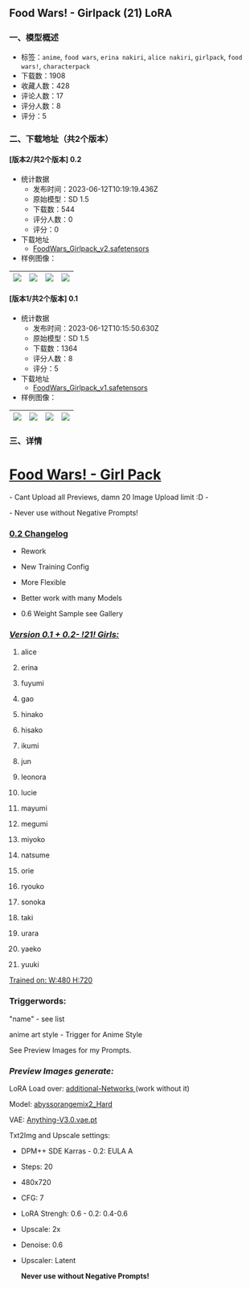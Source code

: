 ## Food Wars! - Girlpack (21) LoRA
### 一、模型概述

- 标签：`anime`, `food wars`, `erina nakiri`, `alice nakiri`, `girlpack`, `food wars!`, `characterpack`
- 下载数：1908
- 收藏人数：428
- 评论人数：17
- 评分人数：8
- 评分：5

### 二、下载地址（共2个版本）

#### [版本2/共2个版本] 0.2

- 统计数据
  - 发布时间：2023-06-12T10:19:19.436Z
  - 原始模型：SD 1.5
  - 下载数：544
  - 评分人数：0
  - 评分：0
- 下载地址
  - [FoodWars_Girlpack_v2.safetensors](https://civitai.com/api/download/models/94470)
- 样例图像：

| <img src="https://image.civitai.com/xG1nkqKTMzGDvpLrqFT7WA/8494d671-7bd5-4acc-8716-aa5707571e78/width=450/1119192.jpeg" /> | <img src="https://image.civitai.com/xG1nkqKTMzGDvpLrqFT7WA/585c041e-6513-4751-a1ef-dca29ac528be/width=450/1119197.jpeg" /> | <img src="https://image.civitai.com/xG1nkqKTMzGDvpLrqFT7WA/c273241f-de92-4795-99f3-73c2cf1c85a2/width=450/1119196.jpeg" /> | <img src="https://image.civitai.com/xG1nkqKTMzGDvpLrqFT7WA/7e16e793-9a2f-4e93-ab4d-9d325b550985/width=450/1119198.jpeg" /> |
| ---- | ---- | ---- | ---- |

#### [版本1/共2个版本] 0.1

- 统计数据
  - 发布时间：2023-06-12T10:15:50.630Z
  - 原始模型：SD 1.5
  - 下载数：1364
  - 评分人数：8
  - 评分：5
- 下载地址
  - [FoodWars_Girlpack_v1.safetensors](https://civitai.com/api/download/models/29687)
- 样例图像：

| <img src="https://image.civitai.com/xG1nkqKTMzGDvpLrqFT7WA/7f94834f-8643-49b9-b416-bfd392783a00/width=450/335967.jpeg" /> | <img src="https://image.civitai.com/xG1nkqKTMzGDvpLrqFT7WA/a31c7a62-31ae-4d34-5f26-86887da41100/width=450/335986.jpeg" /> | <img src="https://image.civitai.com/xG1nkqKTMzGDvpLrqFT7WA/59adb45d-adc0-4e8b-566c-753f87b47e00/width=450/335985.jpeg" /> | <img src="https://image.civitai.com/xG1nkqKTMzGDvpLrqFT7WA/3b166de8-b333-4b11-5d40-9236c7edd000/width=450/335984.jpeg" /> |
| ---- | ---- | ---- | ---- |


### 三、详情
<h1 id="heading-597"><strong><u>Food Wars! - Girl Pack</u></strong></h1><p>- Cant Upload all Previews, damn 20 Image Upload limit :D -</p><p>- Never use without Negative Prompts!</p><p></p><h3 id="heading-598"><strong><u>0.2 Changelog</u></strong></h3><ul><li><p>Rework</p></li><li><p>New Training Config</p></li><li><p>More Flexible</p></li><li><p>Better work with many Models</p></li><li><p>0.6 Weight Sample see Gallery</p></li></ul><p></p><p></p><h3 id="heading-599"><em><u>Version 0.1 + 0.2- !21! Girls:</u></em></h3><ol><li><p>alice</p></li><li><p>erina</p></li><li><p>fuyumi</p></li><li><p>gao</p></li><li><p>hinako</p></li><li><p>hisako</p></li><li><p>ikumi</p></li><li><p>jun</p></li><li><p>leonora</p></li><li><p>lucie</p></li><li><p>mayumi</p></li><li><p>megumi</p></li><li><p>miyoko</p></li><li><p>natsume</p></li><li><p>orie</p></li><li><p>ryouko</p></li><li><p>sonoka</p></li><li><p>taki</p></li><li><p>urara</p></li><li><p>yaeko</p></li><li><p>yuuki</p></li></ol><p></p><p><u>Trained on: W:480 H:720</u></p><p></p><h3 id="heading-600">Triggerwords:</h3><p>"name" - see list</p><p>anime art style - Trigger for Anime Style</p><p></p><p>See Preview Images for my Prompts.</p><p></p><h3 id="heading-601"><em>Preview Images generate:</em></h3><p>LoRA Load over: <a target="_blank" rel="ugc" href="https://github.com/kohya-ss/sd-webui-additional-networks">additional-Networks </a>(work without it)</p><p>Model: <a target="_blank" rel="ugc" href="https://civitai.com/models/4451/abyssorangemix2-hardcore">abyssorangemix2_Hard</a></p><p>VAE: <a target="_blank" rel="ugc" href="http://Anything-V3.0.vae.pt">Anything-V3.0.vae.pt</a></p><p>Txt2Img and Upscale settings:</p><ul><li><p>DPM++ SDE Karras - 0.2: EULA A</p></li><li><p>Steps: 20</p></li><li><p>480x720</p></li><li><p>CFG: 7</p></li><li><p>LoRA Strengh: 0.6 - 0.2: 0.4-0.6</p></li><li><p>Upscale: 2x</p></li><li><p>Denoise: 0.6</p></li><li><p>Upscaler: Latent</p><p></p><p><strong>Never use without Negative Prompts!</strong></p></li></ul>